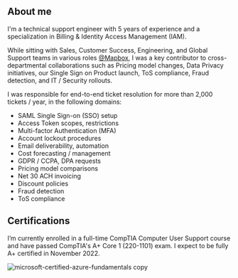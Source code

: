 ## About me

I'm a technical support engineer with 5 years of experience and a specialization in Billing & Identity Access Management (IAM). 

While sitting with Sales, Customer Success, Engineering, and Global Support teams in various roles [@Mapbox](https://github.com/mapbox), I was a key contributor to cross-departmental collaborations such as Pricing model changes, Data Privacy initiatives, our Single Sign on Product launch, ToS compliance, Fraud detection, and IT / Security rollouts. 

I was responsible for end-to-end ticket resolution for more than 2,000 tickets / year, in the following domains:

- SAML Single Sign-on (SSO) setup
- Access Token scopes, restrictions
- Multi-factor Authentication (MFA)
- Account lockout procedures
- Email deliverability, automation
- Cost forecasting / management
- GDPR / CCPA, DPA requests
- Pricing model comparisons
- Net 30 ACH invoicing
- Discount policies
- Fraud detection
- ToS compliance

## Certifications

I’m currently enrolled in a full-time CompTIA Computer User Support course and have passed CompTIA's A+ Core 1 (220-1101) exam. I expect to be fully A+ certified in November 2022.

![microsoft-certified-azure-fundamentals copy](https://user-images.githubusercontent.com/20598581/195665204-e9e3a187-6ddc-4e70-a156-cc4aaad3e176.png)
